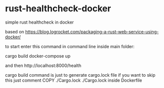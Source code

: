 # rust-healthcheck-docker
simple rust healthcheck in docker

based on https://blog.logrocket.com/packaging-a-rust-web-service-using-docker/


to start enter this command in command line inside main folder:

cargo build
docker-compose up

and then http://localhost:8000/health


cargo build command is just to generate cargo.lock file if you want to skip this just comment 
COPY ./Cargo.lock ./Cargo.lock 
inside Dockerfile 
